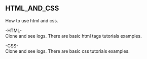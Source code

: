 ## HTML_AND_CSS
How to use html and css.


-HTML- <br />
Clone and see logs. There are basic html tags tutorials examples.

-CSS- <br />
Clone and see logs. There are basic css tutorials examples.
